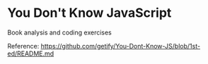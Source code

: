 # You Don't Know JavaScript
Book analysis and coding exercises

Reference: https://github.com/getify/You-Dont-Know-JS/blob/1st-ed/README.md
